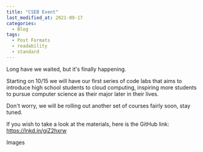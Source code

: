```yaml
---
title: "CSEB Event"
last_modified_at: 2021-09-17
categories:
  - Blog
tags:
  - Post Formats
  - readability
  - standard
---
```


Long have we waited, but it's finally happening.

Starting on 10/15 we will have our first series of code labs that aims to introduce high school students to cloud computing, inspiring more students to pursue computer science as their major later in their lives.

Don't worry, we will be rolling out another set of courses fairly soon, stay tuned.

If you wish to take a look at the materials, here is the GitHub link:
https://lnkd.in/giZ2hxrw

Images
